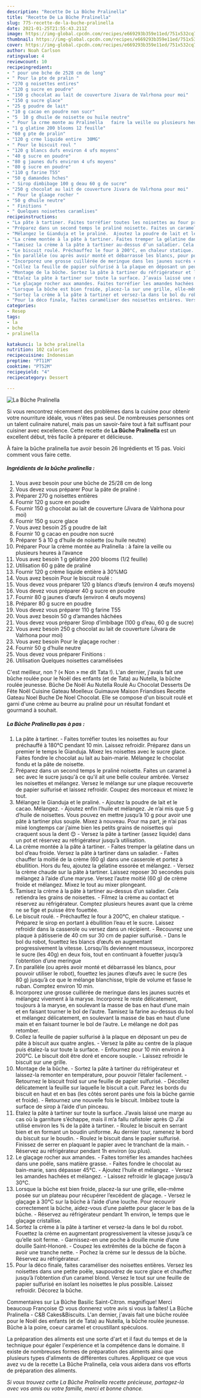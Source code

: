 ```yaml
---
description: "Recette De La Bûche Pralinella"
title: "Recette De La Bûche Pralinella"
slug: 775-recette-de-la-buche-pralinella
date: 2021-01-25T21:55:43.211Z
image: https://img-global.cpcdn.com/recipes/e669293b359e11ed/751x532cq70/la-buche-pralinella-photo-principale-de-la-recette.jpg
thumbnail: https://img-global.cpcdn.com/recipes/e669293b359e11ed/751x532cq70/la-buche-pralinella-photo-principale-de-la-recette.jpg
cover: https://img-global.cpcdn.com/recipes/e669293b359e11ed/751x532cq70/la-buche-pralinella-photo-principale-de-la-recette.jpg
author: Noah Carlson
ratingvalue: 4
reviewcount: 10
recipeingredient:
- " pour une bche de 2528 cm de long"
- " Pour la pte de pralin "
- "270 g noisettes entires"
- "120 g sucre en poudre"
- "150 g chocolat au lait de couverture Jivara de Valrhona pour moi"
- "150 g sucre glace"
- "25 g poudre de lait"
- "10 g cacao en poudre non sucr"
- "5  10 g dhuile de noisette ou huile neutre"
- " Pour la crme monte au Pralinella   faire la veille ou plusieurs heures  lavance"
- "1 g glatine 200 blooms 12 feuille"
- "60 g pte de pralin"
- "120 g crme liquide entire  30MG"
- " Pour le biscuit roul "
- "120 g blancs dufs environ 4 ufs moyens"
- "40 g sucre en poudre"
- "80 g jaunes dufs environ 4 ufs moyens"
- "80 g sucre en poudre"
- "110 g farine T55"
- "50 g damandes hches"
- " Sirop dimbibage 100 g deau 60 g de sucre"
- "250 g chocolat au lait de couverture Jivara de Valrhona pour moi"
- " Pour le glaage rocher "
- "50 g dhuile neutre"
- " Finitions "
- " Quelques noisettes caramlises"
recipeinstructions:
- "La pâte à tartiner. Faites torréfier toutes les noisettes au four préchauffé à 180°C pendant 10 min. Laissez refroidir. Préparez dans un premier le temps le Gianduja. Mixez les noisettes avec le sucre glace. Faites fondre le chocolat au lait au bain-marie. Mélangez le chocolat fondu et la pâte de noisette."
- "Préparez dans un second temps le praliné noisette. Faites un caramel à sec avec le sucre jusqu&#39;à ce qu&#39;il ait une belle couleur ambrée. Versez les noisettes et mélangez. Versez le mélange sur une plaque recouverte de papier sulfurisé et laissez refroidir. Coupez des morceaux et mixez le tout."
- "Mélangez le Gianduja et le praliné.  Ajoutez la poudre de lait et le cacao. Mélangez. Ajoutez enfin l’huile et mélangez. Je n’ai mis que 5 g d’huile de noisettes. Vous pouvez en mettre jusqu’à 10 g pour avoir une pâte à tartiner plus souple. Mixez à nouveau. Pour ma part, je n’ai pas mixé longtemps car j’aime bien les petits grains de noisettes qui craquent sous la dent 😊  Versez la pâte à tartiner (assez liquide) dans un pot et réservez au réfrigérateur jusqu’à utilisation."
- "La crème montée à la pâte à tartiner. Faites tremper la gélatine dans un bol d’eau froide. Versez la pâte à tartiner dans un saladier. Faites chauffer la moitié de la crème (60 g) dans une casserole et portez à ébullition. Hors du feu, ajoutez la gélatine essorée et mélangez. Versez la crème chaude sur la pâte à tartiner. Laissez reposer 30 secondes puis mélangez à l’aide d’une maryse. Versez l’autre moitié (60 g) de crème froide et mélangez. Mixez le tout au mixer plongeant."
- "Tamisez la crème à la pâte à tartiner au-dessus d’un saladier. Cela retiendra les grains de noisettes. Filmez la crème au contact et réservez au réfrigérateur. Comptez plusieurs heures avant que la crème ne se fige et puisse être fouettée."
- "Le biscuit roulé. Préchauffez le four à 200°C, en chaleur statique. Préparez le sirop en portant à ébullition l’eau et le sucre. Laissez refroidir dans la casserole ou versez dans un récipient. Recouvrez une plaque à pâtisserie de 40 cm sur 30 cm de papier sulfurisé.  Dans le bol du robot, fouettez les blancs d’œufs en augmentant progressivement la vitesse. Lorsqu’ils deviennent mousseux, incorporez le sucre (les 40g) en deux fois, tout en continuant à fouetter jusqu’à l’obtention d’une meringue"
- "En parallèle (ou après avoir monté et débarrassé les blancs, pour pouvoir utiliser le robot), fouettez les jaunes d’œufs avec le sucre (les 80 g) jusqu’à ce que le mélange blanchisse, triple de volume et fasse le ruban. Comptez environ 10 min."
- "Incorporez une grosse cuillérée de meringue dans les jaunes sucrés et mélangez vivement à la maryse. Incorporez le reste délicatement, toujours à la maryse, en soulevant la masse de bas en haut d’une main et en faisant tourner le bol de l’autre. Tamisez la farine au-dessus du bol et mélangez délicatement, en soulevant la masse de bas en haut d’une main et en faisant tourner le bol de l’autre. Le mélange ne doit pas retomber."
- "Collez la feuille de papier sulfurisé à la plaque en déposant un peu de pâte à biscuit aux quatre angles. Versez la pâte au centre de la plaque puis étalez-la sur toute la surface. Enfournez pour 10 min environ à 200°C. Le biscuit doit être doré et encore souple. Laissez refroidir le biscuit sur une grille."
- "Montage de la bûche. Sortez la pâte à tartiner du réfrigérateur et laissez-la remonter en température, pour pouvoir l’étaler facilement. Retournez le biscuit froid sur une feuille de papier sulfurisé. Décollez délicatement la feuille sur laquelle le biscuit a cuit. Parez les bords du biscuit en haut et en bas (les côtés seront parés une fois la bûche garnie et froide). Retournez une nouvelle fois le biscuit. Imbibez toute la surface de sirop à l’aide d’un pinceau."
- "Etalez la pâte à tartiner sur toute la surface. J’avais laissé une marge au cas où la garniture s’échappe, mais il m’a fallu rafistoler après 😉 J’ai utilisé environ les ¾ de la pâte à tartiner. Roulez le biscuit en serrant bien et en formant un boudin uniforme. Au dernier tour, ramenez le bord du biscuit sur le boudin. Roulez le biscuit dans le papier sulfurisé. Finissez de serrer en plaquant le papier avec le tranchant de la main. Réservez au réfrigérateur pendant 1h environ (ou plus)."
- "Le glaçage rocher aux amandes. Faites torréfier les amandes hachées dans une poêle, sans matière grasse. Faites fondre le chocolat au bain-marie, sans dépasser 45°C. Ajoutez l’huile et mélangez. Versez les amandes hachées et mélangez.  Laissez refroidir le glaçage jusqu’à 30°C."
- "Lorsque la bûche est bien froide, placez-la sur une grille, elle-même posée sur un plateau pour récupérer l’excédent de glaçage. Versez le glaçage à 30°C sur la bûche à l’aide d’une louche. Pour recouvrir correctement la bûche, aidez-vous d’une palette pour glacer le bas de la bûche. Réservez au réfrigérateur pendant 1h environ, le temps que le glaçage cristallise."
- "Sortez la crème à la pâte à tartiner et versez-la dans le bol du robot. Fouettez la crème en augmentant progressivement la vitesse jusqu’à ce qu’elle soit ferme. Garnissez-en une poche à douille munie d’une douille Saint-Honoré. Coupez les extrêmités de la bûche de façon à avoir une tranche nette. Pochez la crème sur le dessus de la bûche. Réservez au réfrigérateur."
- "Pour la déco finale, faites caraméliser des noisettes entières. Versez les noisettes dans une petite poêle, saupoudrez de sucre glace et chauffez jusqu’à l’obtention d’un caramel blond. Versez le tout sur une feuille de papier sulfurisé en isolant les noisettes le plus possible. Laissez refroidir. Décorez la bûche."
categories:
- Resep
tags:
- la
- bche
- pralinella

katakunci: la bche pralinella 
nutrition: 102 calories
recipecuisine: Indonesian
preptime: "PT11M"
cooktime: "PT52M"
recipeyield: "4"
recipecategory: Dessert

---
```



![La Bûche Pralinella](https://img-global.cpcdn.com/recipes/e669293b359e11ed/751x532cq70/la-buche-pralinella-photo-principale-de-la-recette.jpg)

Si vous rencontrez récemment des problèmes dans la cuisine pour obtenir votre nourriture idéale, vous n'êtes pas seul. De nombreuses personnes ont un talent culinaire naturel, mais pas un savoir-faire tout à fait suffisant pour cuisiner avec excellence. Cette recette de <strong> La Bûche Pralinella </strong> est un excellent début, très facile à préparer et délicieuse.

<!--inarticleads1-->

À faire la bûche pralinella tue avoir besoin 26 Ingrédients et 15 pas. Voici comment vous faire cette.

##### Ingrédients de la bûche pralinella :

1. Vous avez besoin  pour une bûche de 25/28 cm de long
1. Vous devez vous préparer  Pour la pâte de praliné :
1. Préparer 270 g noisettes entières
1. Fournir 120 g sucre en poudre
1. Fournir 150 g chocolat au lait de couverture (Jivara de Valrhona pour moi)
1. Fournir 150 g sucre glace
1. Vous avez besoin 25 g poudre de lait
1. Fournir 10 g cacao en poudre non sucré
1. Préparer 5 à 10 g d’huile de noisette (ou huile neutre)
1. Préparer  Pour la crème montée au Pralinella : à faire la veille ou plusieurs heures à l’avance
1. Vous avez besoin 1 g gélatine 200 blooms (1/2 feuille)
1. Utilisation 60 g pâte de praliné
1. Fournir 120 g crème liquide entière à 30%MG
1. Vous avez besoin  Pour le biscuit roulé :
1. Vous devez vous préparer 120 g blancs d’œufs (environ 4 œufs moyens)
1. Vous devez vous préparer 40 g sucre en poudre
1. Fournir 80 g jaunes d’œufs (environ 4 œufs moyens)
1. Préparer 80 g sucre en poudre
1. Vous devez vous préparer 110 g farine T55
1. Vous avez besoin 50 g d’amandes hâchées
1. Vous devez vous préparer  Sirop d’imbibage (100 g d’eau, 60 g de sucre)
1. Vous avez besoin 250 g chocolat au lait de couverture (Jivara de Valrhona pour moi)
1. Vous avez besoin  Pour le glaçage rocher :
1. Fournir 50 g d’huile neutre
1. Vous devez vous préparer  Finitions :
1. Utilisation  Quelques noisettes caramélisées


C&#39;est meilleur, non ? (« Non » me dit Tata !). L&#39;an dernier, j&#39;avais fait une bûche roulée pour le Noël des enfants (et de Tata) au Nutella, la bûche roulée jeunesse. Bûche De Noël Au Nutella Roulé Au Chocolat Desserts De Fête Noël Cuisine Gateau Moelleux Guimauve Maison Friandises Recette Gateau Noel Buche De Noel Chocolat. Elle se compose d&#39;un biscuit roulé et garni d&#39;une crème au beurre au praliné pour un résultat fondant et gourmand à souhait. 

<!--inarticleads2-->

##### La Bûche Pralinella pas à pas :

1. La pâte à tartiner. - Faites torréfier toutes les noisettes au four préchauffé à 180°C pendant 10 min. Laissez refroidir. Préparez dans un premier le temps le Gianduja. Mixez les noisettes avec le sucre glace. Faites fondre le chocolat au lait au bain-marie. Mélangez le chocolat fondu et la pâte de noisette.
1. Préparez dans un second temps le praliné noisette. Faites un caramel à sec avec le sucre jusqu&#39;à ce qu&#39;il ait une belle couleur ambrée. Versez les noisettes et mélangez. Versez le mélange sur une plaque recouverte de papier sulfurisé et laissez refroidir. Coupez des morceaux et mixez le tout.
1. Mélangez le Gianduja et le praliné.  - Ajoutez la poudre de lait et le cacao. Mélangez. - Ajoutez enfin l’huile et mélangez. Je n’ai mis que 5 g d’huile de noisettes. Vous pouvez en mettre jusqu’à 10 g pour avoir une pâte à tartiner plus souple. Mixez à nouveau. Pour ma part, je n’ai pas mixé longtemps car j’aime bien les petits grains de noisettes qui craquent sous la dent 😊  - Versez la pâte à tartiner (assez liquide) dans un pot et réservez au réfrigérateur jusqu’à utilisation.
1. La crème montée à la pâte à tartiner. - Faites tremper la gélatine dans un bol d’eau froide. Versez la pâte à tartiner dans un saladier. - Faites chauffer la moitié de la crème (60 g) dans une casserole et portez à ébullition. Hors du feu, ajoutez la gélatine essorée et mélangez. - Versez la crème chaude sur la pâte à tartiner. Laissez reposer 30 secondes puis mélangez à l’aide d’une maryse. Versez l’autre moitié (60 g) de crème froide et mélangez. Mixez le tout au mixer plongeant.
1. Tamisez la crème à la pâte à tartiner au-dessus d’un saladier. Cela retiendra les grains de noisettes. - Filmez la crème au contact et réservez au réfrigérateur. Comptez plusieurs heures avant que la crème ne se fige et puisse être fouettée.
1. Le biscuit roulé. - Préchauffez le four à 200°C, en chaleur statique. - Préparez le sirop en portant à ébullition l’eau et le sucre. Laissez refroidir dans la casserole ou versez dans un récipient. - Recouvrez une plaque à pâtisserie de 40 cm sur 30 cm de papier sulfurisé.  - Dans le bol du robot, fouettez les blancs d’œufs en augmentant progressivement la vitesse. Lorsqu’ils deviennent mousseux, incorporez le sucre (les 40g) en deux fois, tout en continuant à fouetter jusqu’à l’obtention d’une meringue
1. En parallèle (ou après avoir monté et débarrassé les blancs, pour pouvoir utiliser le robot), fouettez les jaunes d’œufs avec le sucre (les 80 g) jusqu’à ce que le mélange blanchisse, triple de volume et fasse le ruban. Comptez environ 10 min.
1. Incorporez une grosse cuillérée de meringue dans les jaunes sucrés et mélangez vivement à la maryse. Incorporez le reste délicatement, toujours à la maryse, en soulevant la masse de bas en haut d’une main et en faisant tourner le bol de l’autre. Tamisez la farine au-dessus du bol et mélangez délicatement, en soulevant la masse de bas en haut d’une main et en faisant tourner le bol de l’autre. Le mélange ne doit pas retomber.
1. Collez la feuille de papier sulfurisé à la plaque en déposant un peu de pâte à biscuit aux quatre angles. - Versez la pâte au centre de la plaque puis étalez-la sur toute la surface. - Enfournez pour 10 min environ à 200°C. Le biscuit doit être doré et encore souple. - Laissez refroidir le biscuit sur une grille.
1. Montage de la bûche. - Sortez la pâte à tartiner du réfrigérateur et laissez-la remonter en température, pour pouvoir l’étaler facilement. - Retournez le biscuit froid sur une feuille de papier sulfurisé. - Décollez délicatement la feuille sur laquelle le biscuit a cuit. Parez les bords du biscuit en haut et en bas (les côtés seront parés une fois la bûche garnie et froide). - Retournez une nouvelle fois le biscuit. Imbibez toute la surface de sirop à l’aide d’un pinceau.
1. Etalez la pâte à tartiner sur toute la surface. J’avais laissé une marge au cas où la garniture s’échappe, mais il m’a fallu rafistoler après 😉 J’ai utilisé environ les ¾ de la pâte à tartiner. - Roulez le biscuit en serrant bien et en formant un boudin uniforme. Au dernier tour, ramenez le bord du biscuit sur le boudin. - Roulez le biscuit dans le papier sulfurisé. Finissez de serrer en plaquant le papier avec le tranchant de la main. - Réservez au réfrigérateur pendant 1h environ (ou plus).
1. Le glaçage rocher aux amandes. - Faites torréfier les amandes hachées dans une poêle, sans matière grasse. - Faites fondre le chocolat au bain-marie, sans dépasser 45°C. - Ajoutez l’huile et mélangez. - Versez les amandes hachées et mélangez.  - Laissez refroidir le glaçage jusqu’à 30°C.
1. Lorsque la bûche est bien froide, placez-la sur une grille, elle-même posée sur un plateau pour récupérer l’excédent de glaçage. - Versez le glaçage à 30°C sur la bûche à l’aide d’une louche. Pour recouvrir correctement la bûche, aidez-vous d’une palette pour glacer le bas de la bûche. - Réservez au réfrigérateur pendant 1h environ, le temps que le glaçage cristallise.
1. Sortez la crème à la pâte à tartiner et versez-la dans le bol du robot. Fouettez la crème en augmentant progressivement la vitesse jusqu’à ce qu’elle soit ferme. - Garnissez-en une poche à douille munie d’une douille Saint-Honoré. - Coupez les extrêmités de la bûche de façon à avoir une tranche nette. - Pochez la crème sur le dessus de la bûche. Réservez au réfrigérateur.
1. Pour la déco finale, faites caraméliser des noisettes entières. Versez les noisettes dans une petite poêle, saupoudrez de sucre glace et chauffez jusqu’à l’obtention d’un caramel blond. Versez le tout sur une feuille de papier sulfurisé en isolant les noisettes le plus possible. Laissez refroidir. Décorez la bûche.


Commentaires sur La Bûche Basilic Saint-Citron. magnifique! Merci beaucoup Françoise 😊 vous donnerez votre avis si vous la faites! La Bûche Pralinella - C&amp;B Cakes&amp;Biscuits. L&#39;an dernier, j&#39;avais fait une bûche roulée pour le Noël des enfants (et de Tata) au Nutella, la bûche roulée jeunesse. Bûche à la poire, coeur caramel et croustillant spéculoos. 

<!--inarticleads1-->

<p>
La préparation des aliments est une sorte d'art et il faut du temps et de la technique pour égaler l'expérience et la compétence dans le domaine. Il existe de nombreuses formes de préparation des aliments ainsi que plusieurs types d'aliments de différentes cultures. Appliquez ce que vous avez vu de la recette La Bûche Pralinella, cela vous aidera dans vos efforts de préparation des aliments.
</p>

<p>
<i>Si vous trouvez cette La Bûche Pralinella recette précieuse, partagez-la avec vos amis ou votre famille, merci et bonne chance.</i>
</p>
